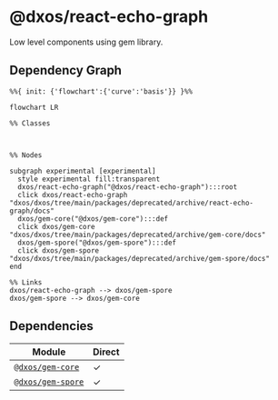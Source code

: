 # @dxos/react-echo-graph

Low level components using gem library.

## Dependency Graph

```mermaid
%%{ init: {'flowchart':{'curve':'basis'}} }%%

flowchart LR

%% Classes



%% Nodes

subgraph experimental [experimental]
  style experimental fill:transparent
  dxos/react-echo-graph("@dxos/react-echo-graph"):::root
  click dxos/react-echo-graph "dxos/dxos/tree/main/packages/deprecated/archive/react-echo-graph/docs"
  dxos/gem-core("@dxos/gem-core"):::def
  click dxos/gem-core "dxos/dxos/tree/main/packages/deprecated/archive/gem-core/docs"
  dxos/gem-spore("@dxos/gem-spore"):::def
  click dxos/gem-spore "dxos/dxos/tree/main/packages/deprecated/archive/gem-spore/docs"
end

%% Links
dxos/react-echo-graph --> dxos/gem-spore
dxos/gem-spore --> dxos/gem-core
```

## Dependencies

| Module | Direct |
|---|---|
| [`@dxos/gem-core`](../../gem-core/docs/README.md) | &check; |
| [`@dxos/gem-spore`](../../gem-spore/docs/README.md) | &check; |
